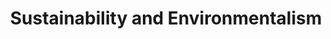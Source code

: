 ---
layout: category
category: sustainability-and-environmentalism
title: Sustainability and Environmentalism
description: Courses on sustainable living, green technologies, climate change, and other environmental topics.
permalink: /sustainability-and-environmentalism/
---
